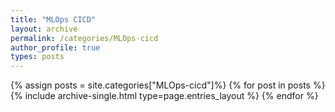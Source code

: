 ```yaml
---
title: "MLOps CICD"
layout: archive
permalink: /categories/MLOps-cicd
author_profile: true
types: posts
---
```


{% assign posts = site.categories["MLOps-cicd"]%}
{% for post in posts %}
  {% include archive-single.html type=page.entries_layout %}
{% endfor %}